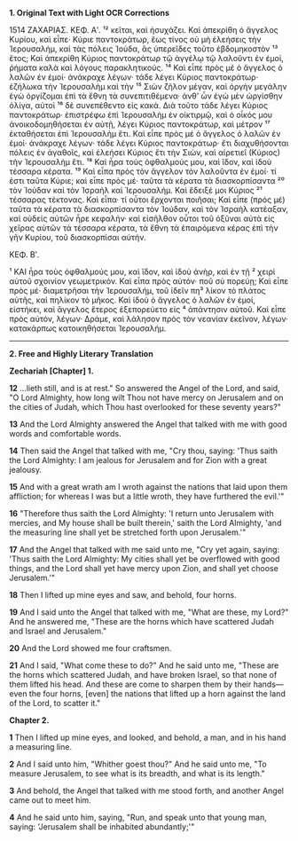 **1. Original Text with Light OCR Corrections**

1514                               ΖΑΧΑΡΙΑΣ.                                ΚΕΦ. Αʹ.
¹² κεῖται, καὶ ἡσυχάζει. Καὶ ἀπεκρίθη ὁ ἄγγελος Κυρίου, καὶ εἶπε· Κύριε παντοκράτωρ, ἕως τίνος οὐ μὴ ἐλεήσεις τὴν Ἱερουσαλήμ, καὶ τὰς πόλεις Ἰούδα, ἃς ὑπερεῖδες τοῦτο ἑβδομηκοστὸν ¹³ ἔτος; Καὶ ἀπεκρίθη Κύριος παντοκράτωρ τῷ ἀγγέλῳ τῷ λαλοῦντι ἐν ἐμοί, ῥήματα καλὰ καὶ λόγους παρακλητικούς. ¹⁴ Καὶ εἶπε πρὸς μέ ὁ ἄγγελος ὁ λαλῶν ἐν ἐμοί· ἀνάκραχε λέγων· τάδε λέγει Κύριος παντοκράτωρ· ἐζήλωκα τὴν Ἱερουσαλὴμ καὶ τὴν ¹⁵ Σιὼν ζῆλον μέγαν, καὶ ὀργὴν μεγάλην ἐγὼ ὀργίζομαι ἐπὶ τὰ ἔθνη τὰ συνεπιτιθέμενα· ἀνθ’ ὧν ἐγὼ μὲν ὠργίσθην ὀλίγα, αὐτοὶ ¹⁶ δὲ συνεπέθεντο εἰς κακά. Διὰ τοῦτο τάδε λέγει Κύριος παντοκράτωρ· ἐπιστρέφω ἐπὶ Ἱερουσαλὴμ ἐν οἰκτιρμῷ, καὶ ὁ οἶκός μου ἀνοικοδομηθήσεται ἐν αὐτῇ, λέγει Κύριος παντοκράτωρ, καὶ μέτρον ¹⁷ ἐκταθήσεται ἐπὶ Ἱερουσαλὴμ ἔτι. Καὶ εἶπε πρὸς μέ ὁ ἄγγελος ὁ λαλῶν ἐν ἐμοί· ἀνάκραχε λέγων· τάδε λέγει Κύριος παντοκράτωρ· ἔτι διαχυθήσονται πόλεις ἐν ἀγαθοῖς, καὶ ἐλεήσει Κύριος ἔτι τὴν Σιὼν, καὶ αἱρετιεῖ (Κύριος) τὴν Ἱερουσαλὴμ ἔτι. ¹⁸ Καὶ ἦρα τοὺς ὀφθαλμούς μου, καὶ ἴδον, καὶ ἰδοὺ τέσσαρα κέρατα. ¹⁹ Καὶ εἶπα πρὸς τὸν ἄγγελον τὸν λαλοῦντα ἐν ἐμοί· τί ἐστι ταῦτα Κύριε; καὶ εἶπε πρὸς μέ· ταῦτα τὰ κέρατα τὰ διασκορπίσαντα ²⁰ τὸν Ἰούδαν καὶ τὸν Ἰσραὴλ καὶ Ἱερουσαλήμ. Καὶ ἔδειξέ μοι Κύριος ²¹ τέσσαρας τέκτονας. Καὶ εἶπα· τί οὗτοι ἔρχονται ποιῆσαι; Καὶ εἶπε (πρός μέ) ταῦτα τὰ κέρατα τὰ διασκορπίσαντα τὸν Ἰούδαν, καὶ τὸν Ἰσραὴλ κατέαξαν, καὶ οὐδεὶς αὐτῶν ἦρε κεφαλήν· καὶ εἰσῆλθον οὗτοι τοῦ ὀξῦναι αὐτὰ εἰς χεῖρας αὐτῶν τὰ τέσσαρα κέρατα, τὰ ἔθνη τὰ ἐπαιρόμενα κέρας ἐπὶ τὴν γῆν Κυρίου, τοῦ διασκορπίσαι αὐτήν.

ΚΕΦ. Βʹ.

¹ ΚΑΙ ἦρα τοὺς ὀφθαλμούς μου, καὶ ἴδον, καὶ ἰδοὺ ἀνὴρ, καὶ ἐν τῇ ² χειρὶ αὐτοῦ σχοινίον γεωμετρικόν. Καὶ εἶπα πρὸς αὐτόν· ποῦ σὺ πορεύῃ; Καὶ εἶπε πρὸς μέ· διαμετρῆσαι τὴν Ἱερουσαλήμ, τοῦ ἰδεῖν πη³ λίκον τὸ πλάτος αὐτῆς, καὶ πηλίκον τὸ μῆκος. Καὶ ἰδοὺ ὁ ἄγγελος ὁ λαλῶν ἐν ἐμοί, εἰστήκει, καὶ ἄγγελος ἕτερος ἐξεπορεύετο εἰς ⁴ ἀπάντησιν αὐτοῦ. Καὶ εἶπε πρὸς αὐτόν, λέγων· Δράμε, καὶ λάλησον πρὸς τὸν νεανίαν ἐκεῖνον, λέγων· κατακάρπως κατοικηθήσεται Ἱερουσαλήμ.

---

**2. Free and Highly Literary Translation**

**Zechariah [Chapter] 1.**

**12** ...lieth still, and is at rest." So answered the Angel of the Lord, and said, "O Lord Almighty, how long wilt Thou not have mercy on Jerusalem and on the cities of Judah, which Thou hast overlooked for these seventy years?"

**13** And the Lord Almighty answered the Angel that talked with me with good words and comfortable words.

**14** Then said the Angel that talked with me, "Cry thou, saying: 'Thus saith the Lord Almighty: I am jealous for Jerusalem and for Zion with a great jealousy.

**15** And with a great wrath am I wroth against the nations that laid upon them affliction; for whereas I was but a little wroth, they have furthered the evil.'"

**16** "Therefore thus saith the Lord Almighty: 'I return unto Jerusalem with mercies, and My house shall be built therein,' saith the Lord Almighty, 'and the measuring line shall yet be stretched forth upon Jerusalem.'"

**17** And the Angel that talked with me said unto me, "Cry yet again, saying: 'Thus saith the Lord Almighty: My cities shall yet be overflowed with good things, and the Lord shall yet have mercy upon Zion, and shall yet choose Jerusalem.'"

**18** Then I lifted up mine eyes and saw, and behold, four horns.

**19** And I said unto the Angel that talked with me, "What are these, my Lord?" And he answered me, "These are the horns which have scattered Judah and Israel and Jerusalem."

**20** And the Lord showed me four craftsmen.

**21** And I said, "What come these to do?" And he said unto me, "These are the horns which scattered Judah, and have broken Israel, so that none of them lifted his head. And these are come to sharpen them by their hands—even the four horns, [even] the nations that lifted up a horn against the land of the Lord, to scatter it."

**Chapter 2.**

**1** Then I lifted up mine eyes, and looked, and behold, a man, and in his hand a measuring line.

**2** And I said unto him, "Whither goest thou?" And he said unto me, "To measure Jerusalem, to see what is its breadth, and what is its length."

**3** And behold, the Angel that talked with me stood forth, and another Angel came out to meet him.

**4** And he said unto him, saying, "Run, and speak unto that young man, saying: 'Jerusalem shall be inhabited abundantly;'"